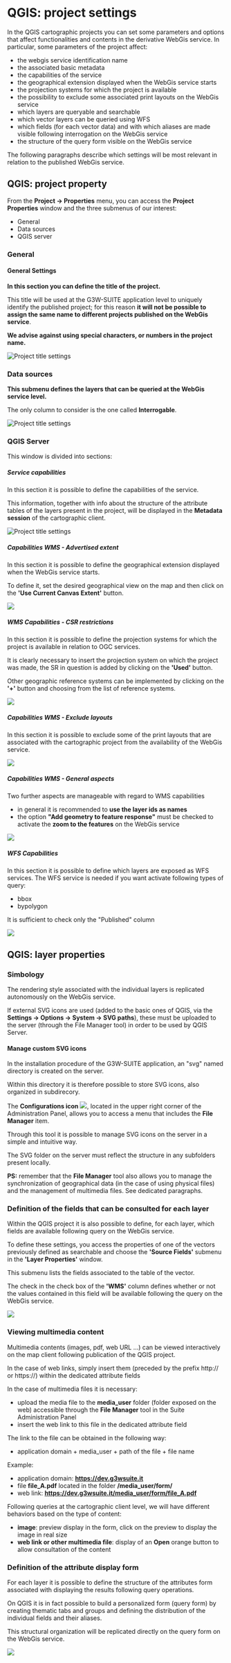 # QGIS: project settings
In the QGIS cartographic projects you can set some parameters and options that affect functionalities and contents in the derivative WebGis service.
In particular, some parameters of the project affect:
* the webgis service identification name
* the associated basic metadata
* the capabilities of the service
* the geographical extension displayed when the WebGis service starts
* the projection systems for which the project is available
* the possibility to exclude some associated print layouts on the WebGis service
* which layers are queryable and searchable
* which vector layers can be queried using WFS
* which fields (for each vector data) and with which aliases are made visible following interrogation on the WebGis service 
* the structure of the query form visible on the WebGis service
      
The following paragraphs describe which settings will be most relevant in relation to the published WebGis service.

## QGIS: project property
From the **Project → Properties** menu, you can access the **Project Properties** window and the three submenus of our interest:
 * General
 * Data sources
 * QGIS server
 
### General
#### General Settings
**In this section you can define the title of the project.**

This title will be used at the G3W-SUITE application level to uniquely identify the published project; for this reason **it will not be possible to assign the same name to different projects published on the WebGis service**.

**We advise against using special characters, or numbers in the project name.**

![Project title settings](../images/manual/projecttitle.png)

### Data sources
**This submenu defines the layers that can be queried at the WebGis service level.**

The only column to consider is the one called **Interrogable**.

![Project title settings](../images/manual/datasources.png)

### QGIS Server
This window is divided into sections:

##### Service capabilities
In this section it is possible to define the capabilities of the service.

This information, together with info about the structure of the attribute tables of the layers present in the project, will be displayed in the **Metadata session** of the cartographic client.

![Project title settings](../images/manual/qgisservercapabilities.png)

##### Capabilities WMS - Advertised extent
In this section it is possible to define the geographical extension displayed when the WebGis service starts.
    
To define it, set the desired geographical view on the map and then click on the **'Use Current Canvas Extent'** button.

![](../images/manual/qgisserversetmapexpetent.png)

##### WMS Capabilities - CSR restrictions
In this section it is possible to define the projection systems for which the project is available in relation to OGC services.

It is clearly necessary to insert the projection system on which the project was made, the SR in question is added by clicking on the **'Used'** button.

Other geographic reference systems can be implemented by clicking on the **'+'** button and choosing from the list of reference systems.

![](../images/manual/qgisserversrisrestriction.png)

##### Capabilities WMS - Exclude layouts
In this section it is possible to exclude some of the print layouts that are associated with the cartographic project from the availability of the WebGis service.

![](../images/manual/qgisserverexludecompositions.png)

##### Capabilities WMS - General aspects
Two further aspects are manageable with regard to WMS capabilities
 * in general it is recommended to **use the layer ids as names**
 * the option **"Add geometry to feature response"** must be checked to activate the **zoom to the features** on the WebGis service

![](../images/manual/qgisservergeneralaspects.png)

##### WFS Capabilities
In this section it is possible to define which layers are exposed as WFS services.
The WFS service is needed if you want activate following types of query:
 * bbox
 * bypolygon
 
It is sufficient to check only the "Published" column
 
 ![](../images/manual/qgisservergeneralaspectswfs.png)


## QGIS: layer properties
### Simbology
The rendering style associated with the individual layers is replicated autonomously on the WebGis service.

If external SVG icons are used (added to the basic ones of QGIS, via the **Settings -> Options -> System -> SVG paths**), these must be uploaded to the server (through the File Manager tool) in order to be used by QGIS Server.

#### Manage custom SVG icons
In the installation procedure of the G3W-SUITE application, an "svg" named directory is created on the server.

Within this directory it is therefore possible to store SVG icons, also organized in subdirecory.

The **Configurations icon** ![](../images/manual/iconconfiguration.png), located in the upper right corner of the Administration Panel, allows you to access a menu that includes the **File Manager** item.

Through this tool it is possible to manage SVG icons on the server in a simple and intuitive way.

The SVG folder on the server must reflect the structure in any subfolders present locally.

**PS:** remember that the **File Manager** tool also allows you to manage the synchronization of geographical data (in the case of using physical files) and the management of multimedia files. See dedicated paragraphs.

### Definition of the fields that can be consulted for each layer
Within the QGIS project it is also possible to define, for each layer, which fields are available following query on the WebGis service.

To define these settings, you access the properties of one of the vectors previously defined as searchable and choose the **'Source Fields'** submenu in the **'Layer Properties'** window.

This submenu lists the fields associated to the table of the vector.

The check in the check box of the **'WMS'** column defines whether or not the values contained in this field will be available following the query on the WebGis service.

 ![](../images/manual/qgislayerproperties_wmsfields.png)
 
### Viewing multimedia content
Multimedia contents (images, pdf, web URL ...) can be viewed interactively on the map client following publication of the QGIS project.

In the case of web links, simply insert them (preceded by the prefix http:// or https://) within the dedicated attribute fields

In the case of multimedia files it is necessary:
 * upload the media file to the **media_user** folder (folder exposed on the web) accessible through the **File Manager** tool in the Suite Administration Panel
 * insert the web link to this file in the dedicated attribute field

The link to the file can be obtained in the following way:
 * application domain + media_user + path of the file + file name

Example:
 * application domain: **https://dev.g3wsuite.it**
 * file **file_A.pdf** located in the folder **/media_user/form/**
 * web link: **https://dev.g3wsuite.it/media_user/form/file_A.pdf**

Following queries at the cartographic client level, we will have different behaviors based on the type of content:
 * **image**: preview display in the form, click on the preview to display the image in real size
 * **web link or other multimedia file**: display of an **Open** orange button to allow consultation of the content

### Definition of the attribute display form
For each layer it is possible to define the structure of the attributes form associated with displaying the results following query operations.

On QGIS it is in fact possible to build a personalized form (query form) by creating thematic tabs and groups and defining the distribution of the individual fields and their aliases.

This structural organization will be replicated directly on the query form on the WebGis service.

 ![](../images/manual/qgislayerproperties_displayform.png)
 
